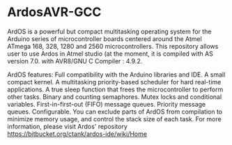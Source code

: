 # ArdosAVR-GCC
ArdOS is a powerful but compact multitasking operating system for the Arduino series of microcontroller boards centered around the Atmel ATmega 168, 328, 1280 and 2560 microcontrollers. This repository allows user to use Ardos in Atmel studio (at the moment, it is compiled with AS version 7.0. with  AVR8/GNU C Compiler : 4.9.2.

ArdOS features:
Full compatibility with the Arduino libraries and IDE.
A small compact kernel.
A multitasking priority-based scheduler for hard real-time applications.
A true sleep function that frees the microcontroller to perform other tasks.
Binary and counting semaphores.
Mutex locks and conditional variables.
First-in-first-out (FIFO) message queues.
Priority message queues.
Configurable. You can exclude parts of ArdOS from compilation to minimize memory usage, and control the stack size of each task.
For more information, please visit Ardos' repository https://bitbucket.org/ctank/ardos-ide/wiki/Home

